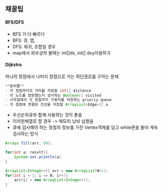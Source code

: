 ## 채꿀팁

#### BFS/DFS

- BFS 가 더 빠르다
- BFS: 큐, 맵,
- DFS: 재귀, 조합일 경우
- map에서 좌우상하 볼때는 int[]dx, int[] dxy이용하긔

#### Dijkstra

하나의 정점에서 나머지 정점으로 가는 최단경로를 구하는 문제

```java
**준비물**
- 각 정점까지의 거리를 저장할 int[] distance
- 각 노드를 방문했는지 검사하는 Boolean[] visited
- 시작점에서 각 정점까지 가중치를 저장하는 prioriy queue
- 각 정점에 연결된 간선을 저장할 ArrayList<Edge>[] a
```



- 우선순위큐와 함께 사용하는 것이 좋음
- 이차원배열로 할 경우 -> 메모리 낭비 심했음
- 큐에 검사해야 하는 정점의 정보를 가진 Vertex객체를 담고 while문을 돌아 계속 검사하는 방식







```java
Arrays.fill(arr, 99);

for(int a: result){
    System.out.println(a)
}

ArrayList<Integer>[] arr = new ArrayList[N+1];
for(int i = 1; i <= N; i++){
    arr[i] = new ArrayList<Integer>();
}
```

